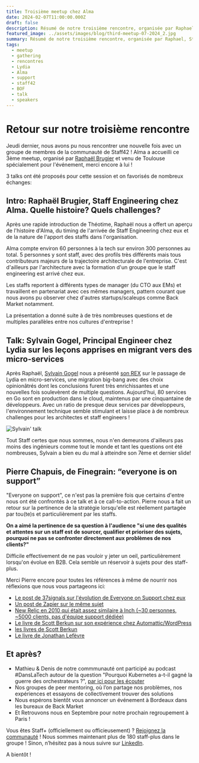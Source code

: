 ```yaml
---
title: Troisième meetup chez Alma
date: 2024-02-07T11:00:00.000Z
draft: false
description: Résumé de notre troisième rencontre, organisée par Raphael, Staff Engineer chez Alma
featured_image: ../assets/images/blog/third-meetup-07-2024_2.jpg
summary: Résumé de notre troisième rencontre, organisée par Raphael, Staff Engineer chez Alma
tags:
  - meetup
  - gathering
  - rencontres
  - Lydia
  - Alma
  - support
  - staff42
  - BOF
  - talk
  - speakers
---
```

# Retour sur notre troisième rencontre

Jeudi dernier, nous avons pu nous rencontrer une nouvelle fois avec un groupe
de membres de la communauté de Staff42 ! Alma a accueilli ce 3ème meetup,
organisé par [Raphaël Brugier](https://www.linkedin.com/in/raphaelbrugier?miniProfileUrn=urn%3Ali%3Afs_miniProfile%3AACoAAAK-6BUBndk8auyFaeliwJ58_e5HBb4sBqY&lipi=urn%3Ali%3Apage%3Ad_flagship3_search_srp_all%3BzHVCf2ufSveTF2JmaTJDKA%3D%3D) et venu de Toulouse spécialement pour l'événement, merci encore à lui !

3 talks ont été proposés pour cette session et on favorisés de nombreux échanges:

## Intro: Raphaël Brugier, Staff Engineering chez Alma. Quelle histoire? Quels challenges?

Après une rapide introduction de Théotime, Raphaël nous a offert un aperçu de l'histoire d'Alma, du timing de l'arrivée de Staff Engineering chez eux et de la nature de l'apport des staffs dans l'organisation.

Alma compte environ 60 personnes à la tech sur environ 300 personnes au total.
5 personnes y sont staff, avec des profils très différents mais tous contributeurs majeurs de la trajectoire architecturale de l'entreprise. C'est d'ailleurs par l'architecture avec la formation d'un groupe
que le staff engineering est arrivé chez eux.

Les staffs reportent à différents types de manager (du CTO aux EMs) et travaillent en partenariat avec ces mêmes managers, pattern courant que nous avons pu observer chez d'autres startups/scaleups comme Back Market
notamment.

La présentation a donné suite à de très nombreuses questions et de multiples parallèles entre nos cultures d'entreprise !

## Talk: Sylvain Gogel, Principal Engineer chez Lydia sur les leçons apprises en migrant vers des micro-services

Après Raphaël, [Sylvain Gogel](https://www.linkedin.com/in/sylvaingogel/) nous a présenté [son REX](https://github.com/meshenka/staff42/blob/main/2024-06-26-microservices-lessons-learned-at-lydia.md) sur le passage de Lydia en micro-services, une migration big-bang avec des choix opinionâtrés dont les conclusions furent très enrichissantes et une nouvelles fois soulevèrent de multiple questions.
Aujourd'hui, 80 services en Go sont en production dans le cloud, maintenus par une cinquantaine de développeurs. Avec un ratio de presque deux services par développeurs, l'environnement technique semble stimulant
et laisse place à de nombreux challenges pour les architectes et staff engineers !

![Sylvain' talk](/img/third-meetup-07-2024_1.jpg)

Tout Staff certes que nous sommes, nous n'en demeurons d'ailleurs pas moins des ingénieurs comme tout le monde et tant les questions ont été nombreuses, Sylvain a bien eu du mal à atteindre son 7ème et dernier slide!

## Pierre Chapuis, de Finegrain: “everyone is on support”

"Everyone on support", ce n'est pas la première fois que certains d'entre nous ont été confrontés à ce talk et à ce call-to-action.
Pierre nous a fait un retour sur la pertinence de la stratégie lorsqu'elle est réellement partagée par tou(te)s et particulièrement par les staffs.

**On a aimé la pertinence de sa question à l'audience "si une des qualités et attentes sur un staff est de sourcer, qualifier et prioriser des sujets, pourquoi ne pas se confronter directement aux problèmes de nos clients?"**

Difficile effectivement de ne pas vouloir y jeter un oeil, particulièrement lorsqu'on évolue en B2B. Cela semble un réservoir à sujets pour des staff-plus.

Merci Pierre encore pour toutes les références à même de nourrir nos réflexions que nous vous partageons ici:

- [Le post de 37signals sur l'évolution de Everyone on Support chez eux](https://signalvnoise.com/svn3/everybody-helps-the-evolution-of-all-hands-support/)
- [Un post de Zapier sur le même sujet](https://zapier.com/blog/everyone-on-support/)
- [New Relic en 2010 qui était assez similaire à Inch (~30 personnes, ~5000 clients, pas d'équipe support dédiée)](https://web.archive.org/web/20110518035551/https://blog.newrelic.com/2010/07/29/how-to-support-5000-customers-with-no-support-staff/)
- [Le livre de Scott Berkun sur son expérience chez Automattic/WordPress](https://scottberkun.com/yearwithoutpants/)
- [les livres de Scott Berkun](https://www.amazon.com/Making-Things-Happen-Mastering-Management/dp/0596517718)
- [Le livre de Jonathan Lefèvre](https://jonathanlefevre.com/livre)

## Et après?

- Mathieu & Denis de notre commmunauté ont participé au podcast #DansLaTech autour de la question "Pourquoi Kubernetes a-t-il gagné la guerre des orchestrateurs ?", [par ici pour les écouter](https://dansla.tech/@danslatech/episodes/pourquoi-kubernetes-a-t-il-gagne-la-guerre-des-orchestrateurs)
- Nos groupes de peer mentoring, où l’on partage nos problèmes, nos expériences et essayons de collectivement trouver des solutions
- Nous espérons bientôt vous annoncer un événement à Bordeaux dans les bureaux de Back Market
- Et Retrouvons nous en Septembre pour notre prochain regroupement à Paris !

Vous êtes Staff+ (officiellement ou officieusement) ? [Rejoignez la communauté](https://staff42.org/about/) !
Nous sommes maintenant plus de 180 staff-plus dans le groupe !
Sinon, n’hésitez pas à nous suivre sur [LinkedIn](https://www.linkedin.com/company/staff42/).

A bientôt !
